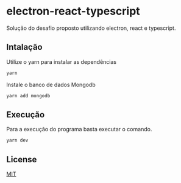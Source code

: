 # electron-react-typescript

 Solução do desafio proposto utilizando electron, react e typescript.

## Intalação

Utilize o yarn para instalar as dependências

```bash
yarn
```
Instale o banco de dados Mongodb 

```bash
yarn add mongodb    
```

## Execução

Para a execução do programa basta executar o comando.

```bash
yarn dev
```

## License

[MIT](https://choosealicense.com/licenses/mit/)
